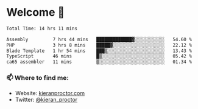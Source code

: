 # Welcome 🦘

<!--START_SECTION:waka-->

```txt
Total Time: 14 hrs 11 mins

Assembly         7 hrs 44 mins   █████████████▓░░░░░░░░░░░   54.60 %
PHP              3 hrs 8 mins    █████▓░░░░░░░░░░░░░░░░░░░   22.12 %
Blade Template   1 hr 54 mins    ███▒░░░░░░░░░░░░░░░░░░░░░   13.43 %
TypeScript       46 mins         █▒░░░░░░░░░░░░░░░░░░░░░░░   05.42 %
ca65 assembler   11 mins         ▒░░░░░░░░░░░░░░░░░░░░░░░░   01.34 %
```

<!--END_SECTION:waka-->

### 📫 Where to find me:

-   Website: [kieranproctor.com](https://kieranproctor.com/)
-   Twitter: [@kieran_proctor](https://twitter.com/kieran_proctor)
